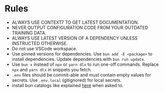 # Rules

- ALWAYS USE CONTEXT7 TO GET LATEST DOCUMENTATION.
- NEVER OUTPUT CONFIGURATION CODE FROM YOUR OUTDATED TRAINING DATA.
- ALWAYS USE LATEST VERSION OF A DEPENDENCY UNLESS INSTRUCTED OTHERWISE.
- Do not use VSCode workspace.
- Use pinned versions for dependencies. Use `bun add -E <package>` to install dependencies. Update dependencies with `bun run update`.
- Use `bun x` instead of `npx` or `yarn dlx` to run one-off commands. Replace `npx` and `yarn dlx` in snippets you fetch.
- `.env` files should be commit-able and must contain empty values for secrets. Use `.env.local` (gitignored) for local secrets.
- install bun catalogs like explained [here](https://bun.sh/docs/install/catalogs) when asked to.
